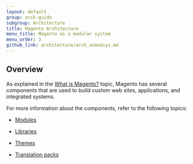 ```yaml
---
layout: default
group: arch-guide
subgroup: Architecture
title: Magento Architecture
menu_title: Magento as a modular system
menu_order: 3
github_link: architecture/arch_asmodsys.md
---
```


<h2 id="m2arch-asmodsys-overview"> Overview</h2>
As explained in the <a href="{{ site.gdeurl }}architecture/arch_whatis.html">What is Magento?</a> topic, Magento has several components that are used to build custom web sites, applications, and integrated systems.

For more information about the components, refer to the following topics:

* <a href="{{ site.gdeurl }}architecture/modules/mod_intro.html">Modules</a>

* <a href="{{ site.gdeurl }}architecture/arch_libraries.html">Libraries</a>

* <a href="{{ site.gdeurl }}architecture/arch_themes.html">Themes</a>

* <a href="{{ site.gdeurl }}architecture/arch_translations.html">Translation packs</a>

